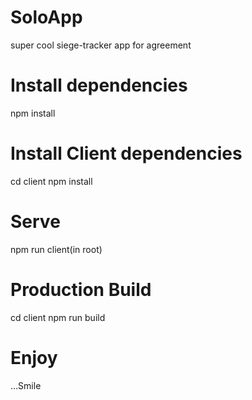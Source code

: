 # SoloApp
super cool siege-tracker app for agreement

# Install dependencies
npm install

# Install Client dependencies
cd client
npm install

# Serve
npm run client(in root)

# Production Build
cd client
npm run build

# Enjoy
...Smile